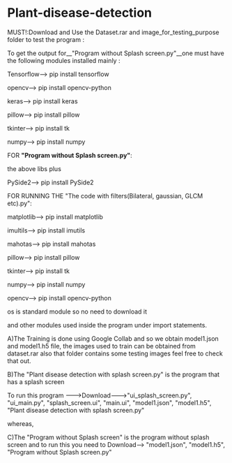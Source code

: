 # Plant-disease-detection

MUST!:Download and Use the Dataset.rar and image_for_testing_purpose folder to test the program  :

To get the output for__"Program without Splash screen.py"__one must have the following modules installed mainly :

Tensorflow--> pip install tensorflow

opencv--> pip install opencv-python

keras-->  pip install keras

pillow--> pip install pillow

tkinter--> pip install tk

numpy--> pip install numpy


FOR __"Program without Splash screen.py"__:

the above libs plus

PySide2--> pip install PySide2

FOR RUNNING THE "The code with filters(Bilateral, gaussian, GLCM etc).py":

matplotlib--> pip install matplotlib

imultils--> pip install imutils

mahotas-->  pip install mahotas

pillow--> pip install pillow

tkinter--> pip install tk

numpy--> pip install numpy

opencv--> pip install opencv-python

os is standard module so no need to download it 

and other modules used inside the program under import statements.

A)The Training is done using Google Collab and so we obtain model1.json and model1.h5 file, the images used to train can be obtained from dataset.rar also that folder contains some testing images feel free to check that out.

B)The "Plant disease detection with splash screen.py" is the program that has a splash screen

To run this program --->Download--->"ui_splash_screen.py", "ui_main.py", "splash_screen.ui", "main.ui", "model1.json", "model1.h5", "Plant disease detection with splash screen.py"

whereas,

C)The "Program without Splash screen" is the program without splash screen and to run this you need to 
  Download--> "model1.json", "model1.h5", "Program without Splash screen.py"
